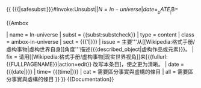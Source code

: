 {{ {{{|safesubst:}}}#invoke:Unsubst||$N=In-universe |date=__DATE__ |$B=
<!--{{In-universe}} begin-->{{Ambox
| name = In-universe
| subst = <includeonly>{{subst:</includeonly><includeonly>substcheck}}</includeonly>
| type = content
| class = ambox-in-universe
| sect = {{{1|}}}
| issue = 主要'''从[[Wikipedia:格式手册/虚构事物|虚构世界自身]]角度'''描述{{{described_object|虚构作品或元素}}}。
| fix = 请用[[Wikipedia:格式手册/虚构事物|现实世界视角]]来[{{fullurl:{{FULLPAGENAME}}|action=edit}} 改写本条目]，使之更为清晰。
| date = {{{date|}}}
| time= {{{time|}}}
| cat = 需要區分事實與虛構的條目
| all = 需要區分事實與虛構的條目
}}<!--{{In-universe}} end-->
}}<noinclude>
{{Documentation}}
</noinclude>